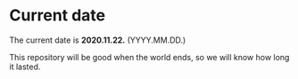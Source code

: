 # Current date

The current date is **2020.11.22.** (YYYY.MM.DD.)

This repository will be good when the world ends, so we will know how long it lasted.